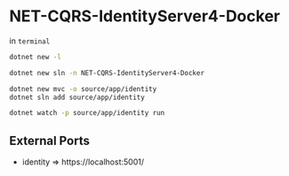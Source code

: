 # NET-CQRS-IdentityServer4-Docker
in `terminal`
```sh
dotnet new -l

dotnet new sln -n NET-CQRS-IdentityServer4-Docker

dotnet new mvc -o source/app/identity
dotnet sln add source/app/identity

dotnet watch -p source/app/identity run
```

## External Ports
* identity => https://localhost:5001/